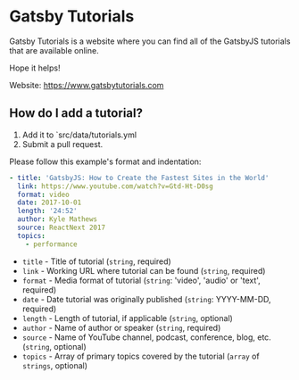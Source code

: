 # Gatsby Tutorials

Gatsby Tutorials is a website where you can find all of the GatsbyJS tutorials that are available online.

Hope it helps!

Website: https://www.gatsbytutorials.com

## How do I add a tutorial?

1. Add it to `src/data/tutorials.yml
2. Submit a pull request.

Please follow this example's format and indentation:

```yaml
- title: 'GatsbyJS: How to Create the Fastest Sites in the World'
  link: https://www.youtube.com/watch?v=Gtd-Ht-D0sg
  format: video
  date: 2017-10-01
  length: '24:52'
  author: Kyle Mathews
  source: ReactNext 2017
  topics:
    - performance
```

- `title` - Title of tutorial (`string`, required)
- `link` - Working URL where tutorial can be found (`string`, required)
- `format` - Media format of tutorial (`string`: 'video', 'audio' or 'text', required)
- `date` - Date tutorial was originally published (`string`: YYYY-MM-DD, required)
- `length` - Length of tutorial, if applicable (`string`, optional)
- `author` - Name of author or speaker (`string`, required)
- `source` - Name of YouTube channel, podcast, conference, blog, etc. (`string`, optional)
- `topics` - Array of primary topics covered by the tutorial (`array` of `strings`, optional)